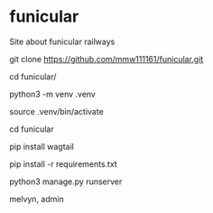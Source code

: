 # funicular
Site about funicular railways

git clone https://github.com/mmw111161/funicular.git

cd funicular/

python3 -m venv .venv

source .venv/bin/activate

cd funicular

pip install wagtail

pip install -r requirements.txt 

python3 manage.py runserver

melvyn, admin
